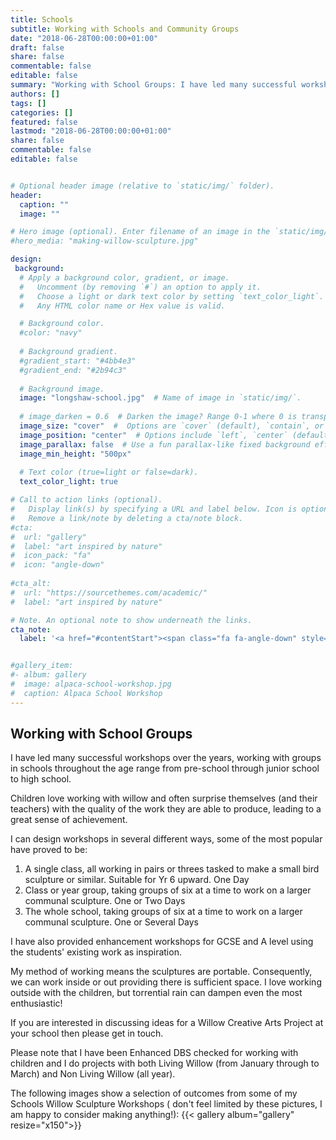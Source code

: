 ```yaml
---
title: Schools
subtitle: Working with Schools and Community Groups
date: "2018-06-28T00:00:00+01:00"
draft: false
share: false
commentable: false
editable: false
summary: "Working with School Groups: I have led many successful workshops over the years, working with groups in schools throughout the age range from pre-school through junior school to high school"
authors: []
tags: []
categories: []
featured: false
lastmod: "2018-06-28T00:00:00+01:00"
share: false
commentable: false
editable: false


# Optional header image (relative to `static/img/` folder).
header:
  caption: ""
  image: ""

# Hero image (optional). Enter filename of an image in the `static/img/` folder.
#hero_media: "making-willow-sculpture.jpg"

design:
 background:
  # Apply a background color, gradient, or image.
  #   Uncomment (by removing `#`) an option to apply it.
  #   Choose a light or dark text color by setting `text_color_light`.
  #   Any HTML color name or Hex value is valid.

  # Background color.
  #color: "navy"
  
  # Background gradient.
  #gradient_start: "#4bb4e3"
  #gradient_end: "#2b94c3"
  
  # Background image.
  image: "longshaw-school.jpg"  # Name of image in `static/img/`.
   
  # image_darken = 0.6  # Darken the image? Range 0-1 where 0 is transparent and 1 is opaque.
  image_size: "cover"  #  Options are `cover` (default), `contain`, or `actual` size.
  image_position: "center"  # Options include `left`, `center` (default), or `right`.
  image_parallax: false  # Use a fun parallax-like fixed background effect? true/false
  image_min_height: "500px"
  
  # Text color (true=light or false=dark).
  text_color_light: true

# Call to action links (optional).
#   Display link(s) by specifying a URL and label below. Icon is optional for `[cta]`.
#   Remove a link/note by deleting a cta/note block.
#cta:
#  url: "gallery"
#  label: "art inspired by nature"
#  icon_pack: "fa"
#  icon: "angle-down"
  
#cta_alt:
#  url: "https://sourcethemes.com/academic/"
#  label: "art inspired by nature"

# Note. An optional note to show underneath the links.
cta_note:
  label: '<a href="#contentStart"><span class="fa fa-angle-down" style="padding-top:200px;font-size:2.5em;">&nbsp;</span></a>'


#gallery_item:
#- album: gallery
#  image: alpaca-school-workshop.jpg
#  caption: Alpaca School Workshop
---
```

## Working with School Groups
I have led many successful workshops over the years, working with groups in schools throughout the age range 
from pre-school through junior school to high school.

Children love working with willow and often surprise themselves (and their teachers) with the quality 
of the work they are able to produce, leading to a great sense of achievement.

I can design workshops in several different ways, some of the most popular have proved to be:

1. A single class, all working in pairs or threes tasked to make a small bird sculpture or similar. Suitable for Yr 6 upward. One Day
2. Class or year group, taking groups of six at a time to work on a larger communal sculpture. One or Two Days
3. The whole school, taking groups of six at a time to work on a larger communal sculpture. One or Several Days

I have also provided enhancement workshops for GCSE and A level using the students' existing work as inspiration.

My method of working means the sculptures are portable. Consequently, we can work inside or out 
providing there is sufficient space. I love working outside with the children, but torrential 
rain can dampen even the most enthusiastic!

If you are interested in discussing ideas for a Willow Creative Arts Project at your school 
then please get in touch.

Please note that I have been Enhanced DBS checked for working with children and I do 
projects with both Living Willow (from January through to March) and Non Living Willow (all year).

The following images show a selection of outcomes from some of my Schools 
Willow Sculpture Workshops ( don't feel limited by these pictures, I am happy to 
consider making anything!):
{{< gallery album="gallery" resize="x150">}}
